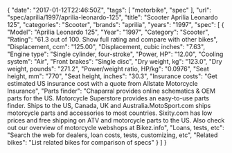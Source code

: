 {
    "date": "2017-01-12T22:46:50Z",
    "tags": [
        "motorbike",
        "spec"
    ],
    "url": "spec\/aprilia\/1997\/aprilia-leonardo-125",
    "title": "Scooter Aprilia Leonardo 125",
    "categories": "Scooter",
    "brands": "aprilia",
    "years": "1997",
    "spec": [
        {
            "Model": "Aprilia Leonardo 125",
            "Year": "1997",
            "Category": "Scooter",
            "Rating": "61.3 out of 100. Show full rating and compare with other bikes",
            "Displacement, ccm": "125.00",
            "Displacement, cubic inches": "7.63",
            "Engine type": "Single cylinder, four-stroke",
            "Power, HP": "12.00",
            "Cooling system": "Air",
            "Front brakes": "Single disc",
            "Dry weight, kg": "123.0",
            "Dry weight, pounds": "271.2",
            "Power\/weight ratio, HP\/kg": "0.0976",
            "Seat height, mm": "770",
            "Seat height, inches": "30.3",
            "Insurance costs": "Get estimated US insurance cost with a quote from Allstate Motorcycle Insurance",
            "Parts finder": "Chaparral provides online schematics & OEM parts for the US.   Motorcycle Superstore provides an easy-to-use parts finder. Ships to the US, Canada, UK and Australia.MotoSport.com ships motorcycle parts and accessories to most countries.    Sixity.com has low prices and free shipping on ATV and motorcycle parts to the US. Also check out our overview of motorcycle webshops at Bikez.info",
            "Loans, tests, etc": "Search the web for dealers, loan costs, tests, customizing, etc",
            "Related bikes": "List related bikes for comparison of specs"
        }
    ]
}